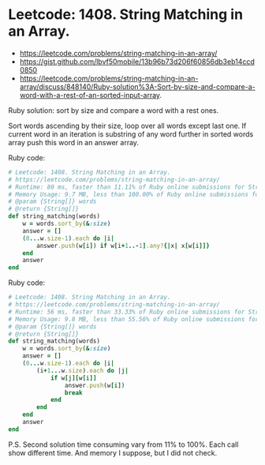 # Leetcode: 1408. String Matching in an Array.

- https://leetcode.com/problems/string-matching-in-an-array/
- https://gist.github.com/lbvf50mobile/13b96b73d206f60856db3eb14ccd0850
- https://leetcode.com/problems/string-matching-in-an-array/discuss/848140/Ruby-solution%3A-Sort-by-size-and-compare-a-word-with-a-rest-of-an-sorted-input-array.

Ruby solution: sort by size and compare a word with a rest ones.

Sort words ascending by their size, loop over all words except last one. If current word in an iteration is substring of any word further in sorted words array push this word in an answer array.


Ruby code:
```Ruby
# Leetcode: 1408. String Matching in an Array.
# https://leetcode.com/problems/string-matching-in-an-array/
# Runtime: 80 ms, faster than 11.11% of Ruby online submissions for String Matching in an Array.
# Memory Usage: 9.7 MB, less than 100.00% of Ruby online submissions for String Matching in an Array.
# @param {String[]} words
# @return {String[]}
def string_matching(words)
    w = words.sort_by(&:size)
    answer = []
    (0...w.size-1).each do |i|
        answer.push(w[i]) if w[i+1..-1].any?{|x| x[w[i]]}
    end
    answer
end
```

Ruby code:
```Ruby 
# Leetcode: 1408. String Matching in an Array.
# https://leetcode.com/problems/string-matching-in-an-array/
# Runtime: 56 ms, faster than 33.33% of Ruby online submissions for String Matching in an Array.
# Memory Usage: 9.8 MB, less than 55.56% of Ruby online submissions for String Matching in an Array.
# @param {String[]} words
# @return {String[]}
def string_matching(words)
    w = words.sort_by(&:size)
    answer = []
    (0...w.size-1).each do |i|
        (i+1...w.size).each do |j|
            if w[j][w[i]]
                answer.push(w[i])
                break
            end
        end
    end
    answer
end
```

P.S. Second solution time consuming vary from 11% to 100%. Each call show different time. And memory I suppose, but I did not check.